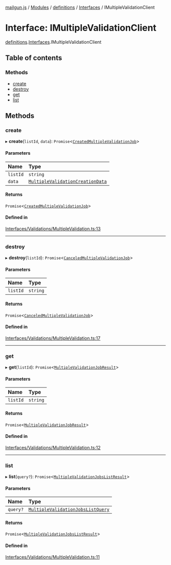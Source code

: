 [mailgun.js](../README.md) / [Modules](../modules.md) / [definitions](../modules/definitions.md) / [Interfaces](../modules/definitions.Interfaces.md) / IMultipleValidationClient

# Interface: IMultipleValidationClient

[definitions](../modules/definitions.md).[Interfaces](../modules/definitions.Interfaces.md).IMultipleValidationClient

## Table of contents

### Methods

- [create](definitions.Interfaces.IMultipleValidationClient.md#create)
- [destroy](definitions.Interfaces.IMultipleValidationClient.md#destroy)
- [get](definitions.Interfaces.IMultipleValidationClient.md#get)
- [list](definitions.Interfaces.IMultipleValidationClient.md#list)

## Methods

### create

▸ **create**(`listId`, `data`): `Promise`\<[`CreatedMultipleValidationJob`](../modules/definitions.md#createdmultiplevalidationjob)\>

#### Parameters

| Name | Type |
| :------ | :------ |
| `listId` | `string` |
| `data` | [`MultipleValidationCreationData`](../modules/definitions.md#multiplevalidationcreationdata) |

#### Returns

`Promise`\<[`CreatedMultipleValidationJob`](../modules/definitions.md#createdmultiplevalidationjob)\>

#### Defined in

[Interfaces/Validations/MultipleValidation.ts:13](https://github.com/mailgun/mailgun.js/blob/aa3958c/lib/Interfaces/Validations/MultipleValidation.ts#L13)

___

### destroy

▸ **destroy**(`listId`): `Promise`\<[`CanceledMultipleValidationJob`](../modules/definitions.md#canceledmultiplevalidationjob)\>

#### Parameters

| Name | Type |
| :------ | :------ |
| `listId` | `string` |

#### Returns

`Promise`\<[`CanceledMultipleValidationJob`](../modules/definitions.md#canceledmultiplevalidationjob)\>

#### Defined in

[Interfaces/Validations/MultipleValidation.ts:17](https://github.com/mailgun/mailgun.js/blob/aa3958c/lib/Interfaces/Validations/MultipleValidation.ts#L17)

___

### get

▸ **get**(`listId`): `Promise`\<[`MultipleValidationJobResult`](../modules/definitions.md#multiplevalidationjobresult)\>

#### Parameters

| Name | Type |
| :------ | :------ |
| `listId` | `string` |

#### Returns

`Promise`\<[`MultipleValidationJobResult`](../modules/definitions.md#multiplevalidationjobresult)\>

#### Defined in

[Interfaces/Validations/MultipleValidation.ts:12](https://github.com/mailgun/mailgun.js/blob/aa3958c/lib/Interfaces/Validations/MultipleValidation.ts#L12)

___

### list

▸ **list**(`query?`): `Promise`\<[`MultipleValidationJobsListResult`](../modules/definitions.md#multiplevalidationjobslistresult)\>

#### Parameters

| Name | Type |
| :------ | :------ |
| `query?` | [`MultipleValidationJobsListQuery`](../modules/definitions.md#multiplevalidationjobslistquery) |

#### Returns

`Promise`\<[`MultipleValidationJobsListResult`](../modules/definitions.md#multiplevalidationjobslistresult)\>

#### Defined in

[Interfaces/Validations/MultipleValidation.ts:11](https://github.com/mailgun/mailgun.js/blob/aa3958c/lib/Interfaces/Validations/MultipleValidation.ts#L11)

